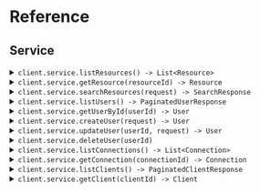 # Reference
## Service
<details><summary><code>client.service.listResources() -> List&lt;Resource&gt;</code></summary>
<dl>
<dd>

#### 📝 Description

<dl>
<dd>

<dl>
<dd>

List resources with pagination
</dd>
</dl>
</dd>
</dl>

#### 🔌 Usage

<dl>
<dd>

<dl>
<dd>

```java
client.service().listResources(
    ListResourcesRequest
        .builder()
        .page(1)
        .perPage(1)
        .sort("created_at")
        .order("desc")
        .includeTotals(true)
        .fields("fields")
        .search("search")
        .build()
);
```
</dd>
</dl>
</dd>
</dl>

#### ⚙️ Parameters

<dl>
<dd>

<dl>
<dd>

**page:** `Integer` — Zero-indexed page number
    
</dd>
</dl>

<dl>
<dd>

**perPage:** `Integer` — Number of items per page
    
</dd>
</dl>

<dl>
<dd>

**sort:** `String` — Sort field
    
</dd>
</dl>

<dl>
<dd>

**order:** `String` — Sort order (asc or desc)
    
</dd>
</dl>

<dl>
<dd>

**includeTotals:** `Boolean` — Whether to include total count
    
</dd>
</dl>

<dl>
<dd>

**fields:** `Optional<String>` — Comma-separated list of fields to include
    
</dd>
</dl>

<dl>
<dd>

**search:** `Optional<String>` — Search query
    
</dd>
</dl>
</dd>
</dl>


</dd>
</dl>
</details>

<details><summary><code>client.service.getResource(resourceId) -> Resource</code></summary>
<dl>
<dd>

#### 📝 Description

<dl>
<dd>

<dl>
<dd>

Get a single resource
</dd>
</dl>
</dd>
</dl>

#### 🔌 Usage

<dl>
<dd>

<dl>
<dd>

```java
client.service().getResource(
    "resourceId",
    GetResourceRequest
        .builder()
        .includeMetadata(true)
        .format("json")
        .build()
);
```
</dd>
</dl>
</dd>
</dl>

#### ⚙️ Parameters

<dl>
<dd>

<dl>
<dd>

**resourceId:** `String` 
    
</dd>
</dl>

<dl>
<dd>

**includeMetadata:** `Boolean` — Include metadata in response
    
</dd>
</dl>

<dl>
<dd>

**format:** `String` — Response format
    
</dd>
</dl>
</dd>
</dl>


</dd>
</dl>
</details>

<details><summary><code>client.service.searchResources(request) -> SearchResponse</code></summary>
<dl>
<dd>

#### 📝 Description

<dl>
<dd>

<dl>
<dd>

Search resources with complex parameters
</dd>
</dl>
</dd>
</dl>

#### 🔌 Usage

<dl>
<dd>

<dl>
<dd>

```java
client.service().searchResources(
    SearchResourcesRequest
        .builder()
        .limit(1)
        .offset(1)
        .query("query")
        .filters(
            new HashMap<String, Object>() {{
                put("filters", new 
                HashMap<String, Object>() {{put("key", "value");
                }});
            }}
        )
        .build()
);
```
</dd>
</dl>
</dd>
</dl>

#### ⚙️ Parameters

<dl>
<dd>

<dl>
<dd>

**limit:** `Integer` — Maximum results to return
    
</dd>
</dl>

<dl>
<dd>

**offset:** `Integer` — Offset for pagination
    
</dd>
</dl>

<dl>
<dd>

**query:** `Optional<String>` — Search query text
    
</dd>
</dl>

<dl>
<dd>

**filters:** `Optional<Map<String, Object>>` 
    
</dd>
</dl>
</dd>
</dl>


</dd>
</dl>
</details>

<details><summary><code>client.service.listUsers() -> PaginatedUserResponse</code></summary>
<dl>
<dd>

#### 📝 Description

<dl>
<dd>

<dl>
<dd>

List or search for users
</dd>
</dl>
</dd>
</dl>

#### 🔌 Usage

<dl>
<dd>

<dl>
<dd>

```java
client.service().listUsers(
    ListUsersRequest
        .builder()
        .page(1)
        .perPage(1)
        .includeTotals(true)
        .sort("sort")
        .connection("connection")
        .q("q")
        .searchEngine("search_engine")
        .fields("fields")
        .build()
);
```
</dd>
</dl>
</dd>
</dl>

#### ⚙️ Parameters

<dl>
<dd>

<dl>
<dd>

**page:** `Optional<Integer>` — Page index of the results to return. First page is 0.
    
</dd>
</dl>

<dl>
<dd>

**perPage:** `Optional<Integer>` — Number of results per page.
    
</dd>
</dl>

<dl>
<dd>

**includeTotals:** `Optional<Boolean>` — Return results inside an object that contains the total result count (true) or as a direct array of results (false, default).
    
</dd>
</dl>

<dl>
<dd>

**sort:** `Optional<String>` — Field to sort by. Use field:order where order is 1 for ascending and -1 for descending.
    
</dd>
</dl>

<dl>
<dd>

**connection:** `Optional<String>` — Connection filter
    
</dd>
</dl>

<dl>
<dd>

**q:** `Optional<String>` — Query string following Lucene query string syntax
    
</dd>
</dl>

<dl>
<dd>

**searchEngine:** `Optional<String>` — Search engine version (v1, v2, or v3)
    
</dd>
</dl>

<dl>
<dd>

**fields:** `Optional<String>` — Comma-separated list of fields to include or exclude
    
</dd>
</dl>
</dd>
</dl>


</dd>
</dl>
</details>

<details><summary><code>client.service.getUserById(userId) -> User</code></summary>
<dl>
<dd>

#### 📝 Description

<dl>
<dd>

<dl>
<dd>

Get a user by ID
</dd>
</dl>
</dd>
</dl>

#### 🔌 Usage

<dl>
<dd>

<dl>
<dd>

```java
client.service().getUserById(
    "userId",
    GetUserRequest
        .builder()
        .fields("fields")
        .includeFields(true)
        .build()
);
```
</dd>
</dl>
</dd>
</dl>

#### ⚙️ Parameters

<dl>
<dd>

<dl>
<dd>

**userId:** `String` 
    
</dd>
</dl>

<dl>
<dd>

**fields:** `Optional<String>` — Comma-separated list of fields to include or exclude
    
</dd>
</dl>

<dl>
<dd>

**includeFields:** `Optional<Boolean>` — true to include the fields specified, false to exclude them
    
</dd>
</dl>
</dd>
</dl>


</dd>
</dl>
</details>

<details><summary><code>client.service.createUser(request) -> User</code></summary>
<dl>
<dd>

#### 📝 Description

<dl>
<dd>

<dl>
<dd>

Create a new user
</dd>
</dl>
</dd>
</dl>

#### 🔌 Usage

<dl>
<dd>

<dl>
<dd>

```java
client.service().createUser(
    CreateUserRequest
        .builder()
        .email("email")
        .connection("connection")
        .emailVerified(true)
        .username("username")
        .password("password")
        .phoneNumber("phone_number")
        .phoneVerified(true)
        .userMetadata(
            new HashMap<String, Object>() {{
                put("user_metadata", new 
                HashMap<String, Object>() {{put("key", "value");
                }});
            }}
        )
        .appMetadata(
            new HashMap<String, Object>() {{
                put("app_metadata", new 
                HashMap<String, Object>() {{put("key", "value");
                }});
            }}
        )
        .build()
);
```
</dd>
</dl>
</dd>
</dl>

#### ⚙️ Parameters

<dl>
<dd>

<dl>
<dd>

**request:** `CreateUserRequest` 
    
</dd>
</dl>
</dd>
</dl>


</dd>
</dl>
</details>

<details><summary><code>client.service.updateUser(userId, request) -> User</code></summary>
<dl>
<dd>

#### 📝 Description

<dl>
<dd>

<dl>
<dd>

Update a user
</dd>
</dl>
</dd>
</dl>

#### 🔌 Usage

<dl>
<dd>

<dl>
<dd>

```java
client.service().updateUser(
    "userId",
    UpdateUserRequest
        .builder()
        .email("email")
        .emailVerified(true)
        .username("username")
        .phoneNumber("phone_number")
        .phoneVerified(true)
        .userMetadata(
            new HashMap<String, Object>() {{
                put("user_metadata", new 
                HashMap<String, Object>() {{put("key", "value");
                }});
            }}
        )
        .appMetadata(
            new HashMap<String, Object>() {{
                put("app_metadata", new 
                HashMap<String, Object>() {{put("key", "value");
                }});
            }}
        )
        .password("password")
        .blocked(true)
        .build()
);
```
</dd>
</dl>
</dd>
</dl>

#### ⚙️ Parameters

<dl>
<dd>

<dl>
<dd>

**userId:** `String` 
    
</dd>
</dl>

<dl>
<dd>

**request:** `UpdateUserRequest` 
    
</dd>
</dl>
</dd>
</dl>


</dd>
</dl>
</details>

<details><summary><code>client.service.deleteUser(userId)</code></summary>
<dl>
<dd>

#### 📝 Description

<dl>
<dd>

<dl>
<dd>

Delete a user
</dd>
</dl>
</dd>
</dl>

#### 🔌 Usage

<dl>
<dd>

<dl>
<dd>

```java
client.service().deleteUser("userId");
```
</dd>
</dl>
</dd>
</dl>

#### ⚙️ Parameters

<dl>
<dd>

<dl>
<dd>

**userId:** `String` 
    
</dd>
</dl>
</dd>
</dl>


</dd>
</dl>
</details>

<details><summary><code>client.service.listConnections() -> List&lt;Connection&gt;</code></summary>
<dl>
<dd>

#### 📝 Description

<dl>
<dd>

<dl>
<dd>

List all connections
</dd>
</dl>
</dd>
</dl>

#### 🔌 Usage

<dl>
<dd>

<dl>
<dd>

```java
client.service().listConnections(
    ListConnectionsRequest
        .builder()
        .strategy("strategy")
        .name("name")
        .fields("fields")
        .build()
);
```
</dd>
</dl>
</dd>
</dl>

#### ⚙️ Parameters

<dl>
<dd>

<dl>
<dd>

**strategy:** `Optional<String>` — Filter by strategy type (e.g., auth0, google-oauth2, samlp)
    
</dd>
</dl>

<dl>
<dd>

**name:** `Optional<String>` — Filter by connection name
    
</dd>
</dl>

<dl>
<dd>

**fields:** `Optional<String>` — Comma-separated list of fields to include
    
</dd>
</dl>
</dd>
</dl>


</dd>
</dl>
</details>

<details><summary><code>client.service.getConnection(connectionId) -> Connection</code></summary>
<dl>
<dd>

#### 📝 Description

<dl>
<dd>

<dl>
<dd>

Get a connection by ID
</dd>
</dl>
</dd>
</dl>

#### 🔌 Usage

<dl>
<dd>

<dl>
<dd>

```java
client.service().getConnection(
    "connectionId",
    GetConnectionRequest
        .builder()
        .fields("fields")
        .build()
);
```
</dd>
</dl>
</dd>
</dl>

#### ⚙️ Parameters

<dl>
<dd>

<dl>
<dd>

**connectionId:** `String` 
    
</dd>
</dl>

<dl>
<dd>

**fields:** `Optional<String>` — Comma-separated list of fields to include
    
</dd>
</dl>
</dd>
</dl>


</dd>
</dl>
</details>

<details><summary><code>client.service.listClients() -> PaginatedClientResponse</code></summary>
<dl>
<dd>

#### 📝 Description

<dl>
<dd>

<dl>
<dd>

List all clients/applications
</dd>
</dl>
</dd>
</dl>

#### 🔌 Usage

<dl>
<dd>

<dl>
<dd>

```java
client.service().listClients(
    ListClientsRequest
        .builder()
        .fields("fields")
        .includeFields(true)
        .page(1)
        .perPage(1)
        .includeTotals(true)
        .isGlobal(true)
        .isFirstParty(true)
        .appType(
            Optional.of(
                Arrays.asList("app_type", "app_type")
            )
        )
        .build()
);
```
</dd>
</dl>
</dd>
</dl>

#### ⚙️ Parameters

<dl>
<dd>

<dl>
<dd>

**fields:** `Optional<String>` — Comma-separated list of fields to include
    
</dd>
</dl>

<dl>
<dd>

**includeFields:** `Optional<Boolean>` — Whether specified fields are included or excluded
    
</dd>
</dl>

<dl>
<dd>

**page:** `Optional<Integer>` — Page number (zero-based)
    
</dd>
</dl>

<dl>
<dd>

**perPage:** `Optional<Integer>` — Number of results per page
    
</dd>
</dl>

<dl>
<dd>

**includeTotals:** `Optional<Boolean>` — Include total count in response
    
</dd>
</dl>

<dl>
<dd>

**isGlobal:** `Optional<Boolean>` — Filter by global clients
    
</dd>
</dl>

<dl>
<dd>

**isFirstParty:** `Optional<Boolean>` — Filter by first party clients
    
</dd>
</dl>

<dl>
<dd>

**appType:** `Optional<List<String>>` — Filter by application type (spa, native, regular_web, non_interactive)
    
</dd>
</dl>
</dd>
</dl>


</dd>
</dl>
</details>

<details><summary><code>client.service.getClient(clientId) -> Client</code></summary>
<dl>
<dd>

#### 📝 Description

<dl>
<dd>

<dl>
<dd>

Get a client by ID
</dd>
</dl>
</dd>
</dl>

#### 🔌 Usage

<dl>
<dd>

<dl>
<dd>

```java
client.service().getClient(
    "clientId",
    GetClientRequest
        .builder()
        .fields("fields")
        .includeFields(true)
        .build()
);
```
</dd>
</dl>
</dd>
</dl>

#### ⚙️ Parameters

<dl>
<dd>

<dl>
<dd>

**clientId:** `String` 
    
</dd>
</dl>

<dl>
<dd>

**fields:** `Optional<String>` — Comma-separated list of fields to include
    
</dd>
</dl>

<dl>
<dd>

**includeFields:** `Optional<Boolean>` — Whether specified fields are included or excluded
    
</dd>
</dl>
</dd>
</dl>


</dd>
</dl>
</details>
